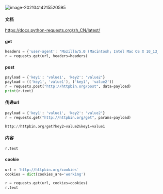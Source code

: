 ![image-20210414215520595](https://i.loli.net/2021/04/14/LzacI6gGDhkmONi.png)

#### 文档

https://docs.python-requests.org/zh_CN/latest/

#### get

```python
headers = {'user-agent': 'Mozilla/5.0 (Macintosh; Intel Mac OS X 10_13_5) AppleWebKit/537.36 (KHTML, like Gecko) Chrome/66.0.3359.181 Safari/537.36'}
r = requests.get(url, headers=headers)
```



#### post

```python
payload = {'key1': 'value1', 'key2': 'value2'}
payload = (('key1', 'value1'), ('key1', 'value2'))
r = requests.post("http://httpbin.org/post", data=payload)
print(r.text)

```

#### 传递url

```python
payload = {'key1': 'value1', 'key2': 'value2'}
r = requests.get("http://httpbin.org/get", params=payload)

http://httpbin.org/get?key2=value2&key1=value1
```

#### 内容

```python
r.text
```

#### cookie

```python
url = 'http://httpbin.org/cookies'
cookies = dict(cookies_are='working')

r = requests.get(url, cookies=cookies)
r.text
```

